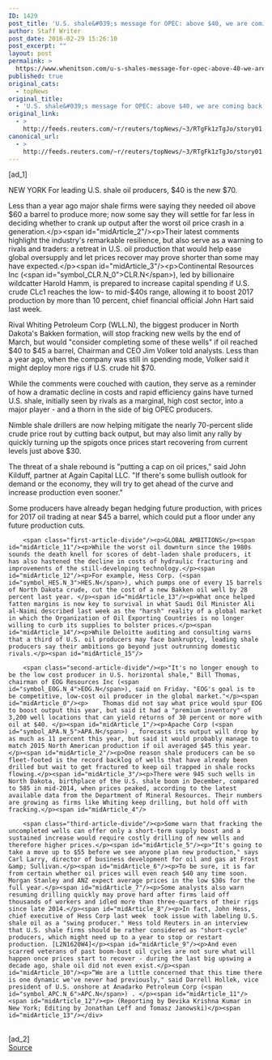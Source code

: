 ```yaml
---
ID: 1429
post_title: 'U.S. shale&#039;s message for OPEC: above $40, we are coming back'
author: Staff Writer
post_date: 2016-02-29 15:26:10
post_excerpt: ""
layout: post
permalink: >
  https://www.whenitson.com/u-s-shales-message-for-opec-above-40-we-are-coming-back/
published: true
original_cats:
  - topNews
original_title:
  - 'U.S. shale&#039;s message for OPEC: above $40, we are coming back'
original_link:
  - >
    http://feeds.reuters.com/~r/reuters/topNews/~3/RTgFk1zTgJo/story01.htm
canonical_url:
  - >
    http://feeds.reuters.com/~r/reuters/topNews/~3/RTgFk1zTgJo/story01.htm
---
```

 [ad_1]
<br><div id="articleText">
<span id="midArticle_start"/>

<span id="midArticle_0"/><span class="focusParagraph" readability="3"><p><span class="articleLocation">NEW YORK</span> For leading U.S. shale oil producers, $40 is the new $70.</p></span><span id="midArticle_1"/><p>Less than a year ago major shale firms were saying they needed oil above $60 a barrel to produce more; now some say they will settle for far less in deciding whether to crank up output after the worst oil price crash in a generation.</p><span id="midArticle_2"/><p>Their latest comments highlight the industry's remarkable resilience, but also serve as a warning to rivals and traders: a retreat in U.S. oil production that would help ease global oversupply and let prices recover may prove shorter than some may have expected.</p><span id="midArticle_3"/><p>Continental Resources Inc (<span id="symbol_CLR.N_0">CLR.N</span>), led by billionaire wildcatter Harold Hamm, is prepared to increase capital spending if U.S. crude CLc1 reaches the low- to mid-$40s range, allowing it to boost 2017 production by more than 10 percent, chief financial official John Hart said last week.</p><span id="midArticle_4"/><p>Rival Whiting Petroleum Corp (<span id="symbol_WLL.N_2">WLL.N</span>), the biggest producer in North Dakota's Bakken formation, will stop fracking new wells by the end of March, but would "consider completing some of these wells" if oil reached $40 to $45 a barrel, Chairman and CEO Jim Volker told analysts. Less than a year ago, when the company was still in spending mode, Volker said it might deploy more rigs if U.S. crude hit $70.</p><span id="midArticle_5"/><p>While the comments were couched with caution, they serve as a reminder of how a dramatic decline in costs and rapid efficiency gains have turned U.S. shale, initially seen by rivals as a marginal, high cost sector, into a major player - and a thorn in the side of big OPEC producers.</p><span id="midArticle_6"/><p>Nimble shale drillers are now helping mitigate the nearly 70-percent slide crude price rout by cutting back output, but may also limit any rally by quickly turning up the spigots once prices start recovering from current levels just above $30. </p><span id="midArticle_7"/><p>The threat of a shale rebound is "putting a cap on oil prices," said John Kilduff, partner at Again Capital LLC. "If there's some bullish outlook for demand or the economy, they will try to get ahead of the curve and increase production even sooner."</p><span id="midArticle_8"/><p>Some producers have already began hedging future production, with prices for 2017 oil trading at near $45 a barrel, which could put a floor under any future production cuts.</p><span id="midArticle_9"/><span id="midArticle_10"/>
        
        <span class="first-article-divide"/><p>GLOBAL AMBITIONS</p><span id="midArticle_11"/><p>While the worst oil downturn since the 1980s sounds the death knell for scores of debt-laden shale producers, it has also hastened the decline in costs of hydraulic fracturing and improvements of the still-developing technology.</p><span id="midArticle_12"/><p>For example, Hess Corp. (<span id="symbol_HES.N_3">HES.N</span>), which pumps one of every 15 barrels of North Dakota crude, cut the cost of a new Bakken oil well by 28 percent last year. </p><span id="midArticle_13"/><p>What once helped fatten margins is now key to survival in what Saudi Oil Minister Ali al-Naimi described last week as the "harsh" reality of a global market in which the Organization of Oil Exporting Countries is no longer willing to curb its supplies to bolster prices.</p><span id="midArticle_14"/><p>While Deloitte auditing and consulting warns that a third of U.S. oil producers may face bankruptcy, leading shale producers say their ambitions go beyond just outrunning domestic rivals.</p><span id="midArticle_15"/>
        
        <span class="second-article-divide"/><p>"It's no longer enough to be the low cost producer in U.S. horizontal shale," Bill Thomas, chairman of EOG Resources Inc (<span id="symbol_EOG.N_4">EOG.N</span>), said on Friday. "EOG's goal is to be competitive, low-cost oil producer in the global market."</p><span id="midArticle_0"/><p>    Thomas did not say what price would spur EOG to boost output this year, but said it had a "premium inventory" of 3,200 well locations that can yield returns of 30 percent or more with oil at $40. </p><span id="midArticle_1"/><p>Apache Corp (<span id="symbol_APA.N_5">APA.N</span>) , forecasts its output will drop by as much as 11 percent this year, but said it would probably manage to match 2015 North American production if oil averaged $45 this year.</p><span id="midArticle_2"/><p>One reason shale producers can be so fleet-footed is the record backlog of wells that have already been drilled but wait to get fractured to keep oil trapped in shale rocks flowing.</p><span id="midArticle_3"/><p>There were 945 such wells in North Dakota, birthplace of the U.S. shale boom in December, compared to 585 in mid-2014, when prices peaked, according to the latest available data from the Department of Mineral Resources. Their numbers are growing as firms like Whiting keep drilling, but hold off with fracking.</p><span id="midArticle_4"/>
        
        <span class="third-article-divide"/><p>Some warn that fracking the uncompleted wells can offer only a short-term supply boost and a sustained increase would require costly drilling of new wells and therefore higher prices.</p><span id="midArticle_5"/><p>"It's going to take a move up to $55 before we see anyone plan new production," says Carl Larry, director of business development for oil and gas at Frost &amp; Sullivan.</p><span id="midArticle_6"/><p>To be sure, it is far from certain whether oil prices will even reach $40 any time soon. Morgan Stanley and ANZ expect average prices in the low $30s for the full year.</p><span id="midArticle_7"/><p>Some analysts also warn resuming drilling quickly may prove hard after firms laid off thousands of workers and idled more than three-quarters of their rigs since late 2014.</p><span id="midArticle_8"/><p>In fact, John Hess, chief executive of Hess Corp last week  took issue with labeling U.S. shale oil as a "swing producer." Hess told Reuters in an interview that U.S. shale firms should be rather considered as "short-cycle" producers, which might need up to a year to stop or restart production. [L2N1620W4]</p><span id="midArticle_9"/><p>And even scarred veterans of past boom-bust oil cycles are not sure what will happen once prices start to recover - during the last big upswing a decade ago, shale oil did not even exist.</p><span id="midArticle_10"/><p>“We are a little concerned that this time there is one dynamic we've never had previously," said Darrell Hollek, vice president of U.S. onshore at Anadarko Petroleum Corp (<span id="symbol_APC.N_6">APC.N</span>) . </p><span id="midArticle_11"/><span id="midArticle_12"/><p> (Reporting by Devika Krishna Kumar in New York; Editing by Jonathan Leff and Tomasz Janowski)</p><span id="midArticle_13"/></div>
<br>[ad_2]
<br><a href="http://feeds.reuters.com/~r/reuters/topNews/~3/RTgFk1zTgJo/story01.htm">Source </a>